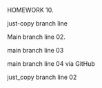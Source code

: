 HOMEWORK 10.

just-copy branch line

Main branch line 02.

main branch line 03

main branch line 04 via GitHub

just_copy branch line 02
